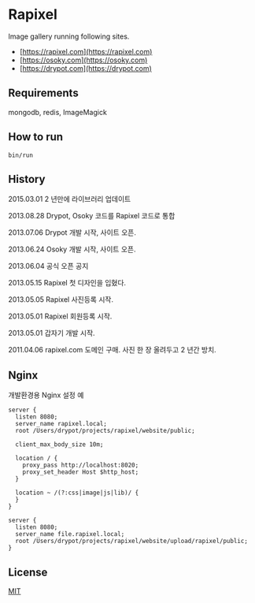 # Rapixel

Image gallery running following sites.

* [https://rapixel.com](https://rapixel.com)
* [https://osoky.com](https://osoky.com)
* [https://drypot.com](https://drypot.com)

## Requirements

mongodb, redis, ImageMagick

## How to run

    bin/run

## History

2015.03.01 2 년만에 라이브러리 업데이트

2013.08.28 Drypot, Osoky 코드를 Rapixel 코드로 통합

2013.07.06 Drypot 개발 시작, 사이트 오픈.

2013.06.24 Osoky 개발 시작, 사이트 오픈.

2013.06.04 공식 오픈 공지

2013.05.15 Rapixel 첫 디자인을 입혔다.

2013.05.05 Rapixel 사진등록 시작.

2013.05.01 Rapixel 회원등록 시작.

2013.05.01 갑자기 개발 시작.

2011.04.06 rapixel.com 도메인 구매. 사진 한 장 올려두고 2 년간 방치.


## Nginx

개발환경용 Nginx 설정 예

    server {
      listen 8080;
      server_name rapixel.local;
      root /Users/drypot/projects/rapixel/website/public;

      client_max_body_size 10m;

      location / {
        proxy_pass http://localhost:8020;
        proxy_set_header Host $http_host;
      }

      location ~ /(?:css|image|js|lib)/ {
      }
    }

    server {
      listen 8080;
      server_name file.rapixel.local;
      root /Users/drypot/projects/rapixel/website/upload/rapixel/public;
    }


## License

[MIT](LICENSE)
